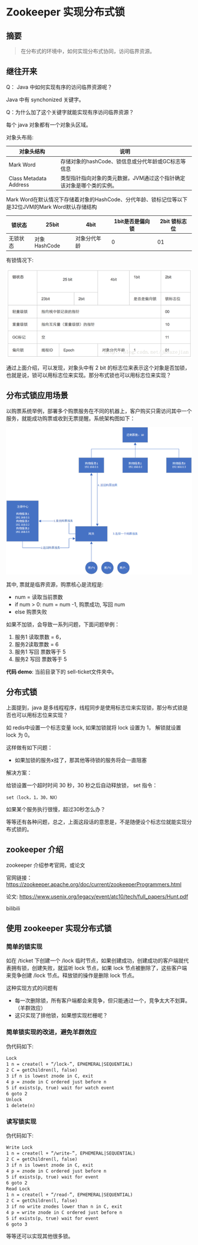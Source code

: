 

# Zookeeper 实现分布式锁

## 摘要

>在分布式的环境中，如何实现分布式协同，访问临界资源。

## 继往开来

Q： Java 中如何实现有序的访问临界资源呢？

Java 中有 synchonized 关键字。

Q：为什么加了这个关键字就能实现有序访问临界资源？

每个 java 对象都有一个对象头区域。

对象头布局:

| 对象头结构             | 说明                                                         |
| ---------------------- | ------------------------------------------------------------ |
| Mark Word              | 存储对象的hashCode、锁信息或分代年龄或GC标志等信息           |
| Class Metadata Address | 类型指针指向对象的类元数据，JVM通过这个指针确定该对象是哪个类的实例。 |

Mark Word在默认情况下存储着对象的HashCode、分代年龄、锁标记位等以下是32位JVM的Mark Word默认存储结构

| 锁状态   | 25bit        | 4bit         | 1bit是否是偏向锁 | 2bit 锁标志位 |
| -------- | ------------ | ------------ | ---------------- | ------------- |
| 无锁状态 | 对象HashCode | 对象分代年龄 | 0                | 01            |

有锁情况下:

![](./img/对象头有锁情况下.png)

通过上面介绍，可以发现，对象头中有 2 bit 的标志位来表示这个对象是否加锁，也就是说，锁可以用标志位来实现。那分布式锁也可以用标志位来实现？

## 分布式锁应用场景

以购票系统举例，部署多个购票服务在不同的机器上，客户购买只需访问其中一个服务，就能成功购票或收到无票提醒。系统架构图如下：

![](./img/购票系统.png)



其中, 票就是临界资源，购票核心是流程是:

* num = 读取当前票数
* if num > 0: num = num -1, 购票成功, 写回 num
* else 购票失败

如果不加锁，会导致一系列问题，下面问题举例：

1. 服务1 读取票数 = 6， 
2. 服务2读取票数 = 6
3. 服务1 写回 票数等于 5
4. 服务2 写回 票数等于 5

**代码 demo**: 当前目录下的 sell-ticket文件夹中。

## 分布式锁

上面提到，java 是多线程程序，线程同步是使用标志位来实现锁，那分布式锁是否也可以用标志位来实现？

如 redis中设置一个标志变量 lock, 如果加锁就将 lock 设置为 1， 解锁就设置 lock 为 0。

这样做有如下问题：

* 如果加锁的服务x挂了，那其他等待锁的服务将会一直阻塞

解决方案：

给锁设置一个超时时间 30 秒，30 秒之后自动释放锁， set 指令：

```
set（lock，1，30，NX） 
```

如果某个服务执行很慢，超过30秒怎么办？

等等还有各种问题，总之，上面这段话的意思是，不是随便设个标志位就能实现分布式锁的。

## zookeeper 介绍

zookeeper 介绍参考官网，或论文

官网链接：https://zookeeper.apache.org/doc/current/zookeeperProgrammers.html

论文: https://www.usenix.org/legacy/event/atc10/tech/full_papers/Hunt.pdf

bilibili

## 使用 zookeeper 实现分布式锁

### 简单的锁实现

如在 /ticket 下创建一个 /lock 临时节点，如果创建成功，创建成功的客户端就代表拥有锁，创建失败，就监听 lock 节点，如果 lock 节点被删除了，这些客户端来竞争创建 /lock 节点。释放锁的操作是删除 lock 节点。

这种实现方式的问题有

* 每一次删除锁，所有客户端都会来竞争，但只能通过一个，竞争太大不划算。（羊群效应）
* 这只实现了排他锁，如果想实现栏栅呢？

### 简单锁实现的改进，避免羊群效应

伪代码如下:

```
Lock
1 n = create(l + “/lock-”, EPHEMERAL|SEQUENTIAL)
2 C = getChildren(l, false)
3 if n is lowest znode in C, exit
4 p = znode in C ordered just before n
5 if exists(p, true) wait for watch event
6 goto 2
Unlock
1 delete(n)
```

### 读写锁实现

伪代码如下:

```
Write Lock
1 n = create(l + “/write-”, EPHEMERAL|SEQUENTIAL)
2 C = getChildren(l, false)
3 if n is lowest znode in C, exit
4 p = znode in C ordered just before n
5 if exists(p, true) wait for event
6 goto 2
Read Lock
1 n = create(l + “/read-”, EPHEMERAL|SEQUENTIAL)
2 C = getChildren(l, false)
3 if no write znodes lower than n in C, exit
4 p = write znode in C ordered just before n
5 if exists(p, true) wait for event
6 goto 3
```

等等还可以实现其他很多锁。







